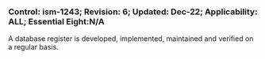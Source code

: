 ### Control: ism-1243; Revision: 6; Updated: Dec-22; Applicability: ALL; Essential Eight:N/A
<p>A database register is developed, implemented, maintained and verified on a regular basis.</p>